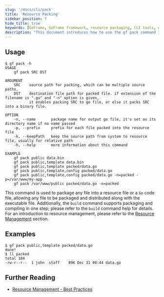 ```yaml
---
slug: '/docs/cli/pack'
title: 'Resource Packing'
sidebar_position: 7
hide_title: true
keywords: [GoFrame, GoFrame framework, resource packaging, CLI tools, gf pack, resource files, go code files, file packaging, command line tools, source code management]
description: "This document introduces how to use the gf pack command in the GoFrame framework to package any file into a resource file or Go code file. Through this tool, users can achieve resource packaging and distribute it along with the executable file. Additionally, the gf pack command can be combined with the build command to achieve packaging and compiling in one step. The document provides a detailed list of usage methods and option explanations to help users better understand and use this feature."
--- 
```


## Usage

```text
$ gf pack -h
USAGE
    gf pack SRC DST

ARGUMENT
    SRC    source path for packing, which can be multiple source paths.
    DST    destination file path for packed file. if extension of the filename is ".go" and "-n" option is given,
           it enables packing SRC to go file, or else it packs SRC into a binary file.

OPTION
    -n, --name       package name for output go file, it's set as its directory name if no name passed
    -p, --prefix     prefix for each file packed into the resource file
    -k, --keepPath   keep the source path from system to resource file, usually for relative path
    -h, --help       more information about this command

EXAMPLE
    gf pack public data.bin
    gf pack public,template data.bin
    gf pack public,template packed/data.go
    gf pack public,template,config packed/data.go
    gf pack public,template,config packed/data.go -n=packed -p=/var/www/my-app
    gf pack /var/www/public packed/data.go -n=packed
```

This command is used to package any file into a resource file or a `Go` code file, allowing any file to be packaged and distributed along with the executable file. Additionally, the `build` command supports packaging and compiling in one step; please refer to the `build` command help for details. For an introduction to resource management, please refer to the [Resource Management](../核心组件/资源管理/资源管理.md) section.

## Examples

```text
$ gf pack public,template packed/data.go
done!
$ ll packed
total 184
-rw-r--r--  1 john  staff    89K Dec 31 00:44 data.go
```

## Further Reading

- [Resource Management - Best Practices](../核心组件/资源管理/资源管理-最佳实践.md)